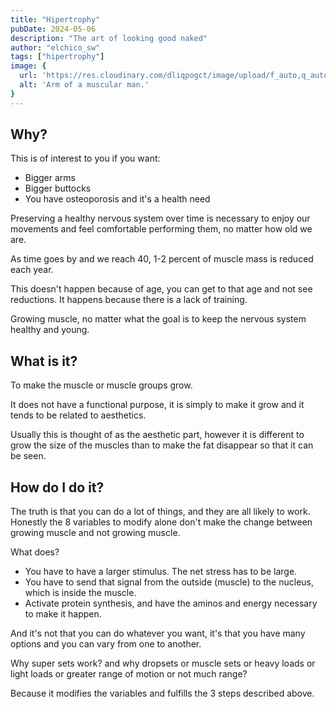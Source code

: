 ```yaml
---
title: "Hipertrophy"
pubDate: 2024-05-06
description: "The art of looking good naked"
author: "elchico_sw"
tags: ["hipertrophy"]
image: {
  url: 'https://res.cloudinary.com/dliqpogct/image/upload/f_auto,q_auto/v1/mysite/hipertrophy',
  alt: 'Arm of a muscular man.'
}
---
```


## Why?

This is of interest to you if you want:
- Bigger arms
- Bigger buttocks
- You have osteoporosis and it's a health need

Preserving a healthy nervous system over time is necessary to enjoy our movements and feel comfortable performing them, no matter how old we are.

As time goes by and we reach 40, 1-2 percent of muscle mass is reduced each year.

This doesn't happen because of age, you can get to that age and not see reductions. It happens because there is a lack of training.

Growing muscle, no matter what the goal is to keep the nervous system healthy and young.

## What is it?

To make the muscle or muscle groups grow.

It does not have a functional purpose, it is simply to make it grow and it tends to be related to aesthetics.

Usually this is thought of as the aesthetic part, however it is different to grow the size of the muscles than to make the fat disappear so that it can be seen.

## How do I do it?

The truth is that you can do a lot of things, and they are all likely to work. Honestly the 8 variables to modify alone don't make the change between growing muscle and not growing muscle.

What does?

- You have to have a larger stimulus. The net stress has to be large.
- You have to send that signal from the outside (muscle) to the nucleus, which is inside the muscle.
- Activate protein synthesis, and have the aminos and energy necessary to make it happen.

And it's not that you can do whatever you want, it's that you have many options and you can vary from one to another.

Why super sets work? and why dropsets or muscle sets or heavy loads or light loads or greater range of motion or not much range?

Because it modifies the variables and fulfills the 3 steps described above.